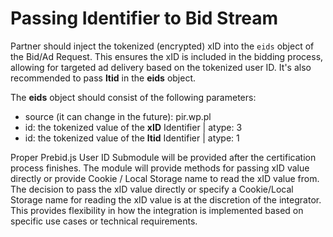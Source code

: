 Passing Identifier to Bid Stream
============

Partner should inject the tokenized (encrypted) xID into the `eids` object of the Bid/Ad Request. This ensures the xID is included in the bidding process, allowing for targeted ad delivery based on the tokenized user ID. It's also recommended to pass **ltid** in the **eids** object.

The **eids** object should consist of the following parameters:

-   source (it can change in the future): pir.wp.pl
-   id: the tokenized value of the **xID** Identifier | atype: 3
-   id: the tokenized value of the **ltid** Identifier | atype: 1

Proper Prebid.js User ID Submodule will be provided after the certification process finishes. The module will provide methods for passing xID value directly or provide Cookie / Local Storage name to read the xID value from. The decision to pass the xID value directly or specify a Cookie/Local Storage name for reading the xID value is at the discretion of the integrator. This provides flexibility in how the integration is implemented based on specific use cases or technical requirements.
